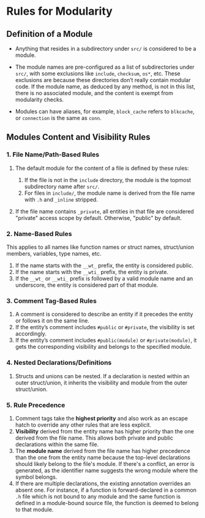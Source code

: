 # Rules for Modularity

## Definition of a Module

* Anything that resides in a subdirectory under `src/` is considered to be a module.

* The module names are pre-configured as a list of subdirectories under `src/`, with some exclusions like `include`, `checksum`, `os*`, etc. These exclusions are because these directories don’t really contain modular code. If the module name, as deduced by any method, is not in this list, there is no associated module, and the content is exempt from modularity checks.

* Modules can have aliases, for example, `block_cache` refers to `blkcache`, or `connection` is the same as `conn`.

## Modules Content and Visibility Rules

### 1. File Name/Path-Based Rules

1. The default module for the content of a file is defined by these rules:
   1. If the file is not in the `include` directory, the module is the topmost subdirectory name after `src/`.
   2. For files in `include/`, the module name is derived from the file name with `.h` and `_inline` stripped.

2. If the file name contains `_private`, all entities in that file are considered "private" access scope by default. Otherwise, "public" by default.


### 2. Name-Based Rules

This applies to all names like function names or struct names, struct/union members, variables, type names, etc.

1. If the name starts with the `__wt_` prefix, the entity is considered public.
2. If the name starts with the `__wti_` prefix, the entity is private.
3. If the `__wt_` or `__wti_` prefix is followed by a valid module name and an underscore, the entity is considered part of that module.

### 3. Comment Tag-Based Rules

1. A comment is considered to describe an entity if it precedes the entity or follows it on the same line.
2. If the entity’s comment includes `#public` or `#private`, the visibility is set accordingly.
3. If the entity’s comment includes `#public(module)` or `#private(module)`, it gets the corresponding visibility and belongs to the specified module.

### 4. Nested Declarations/Definitions

1. Structs and unions can be nested. If a declaration is nested within an outer struct/union, it inherits the visibility and module from the outer struct/union.

### 5. Rule Precedence

1. Comment tags take the **highest priority** and also work as an escape hatch to override any other rules that are less explicit.
2. **Visibility** derived from the entity name has higher priority than the one derived from the file name. This allows both private and public declarations within the same file.
3. The **module name** derived from the file name has higher precedence than the one from the entity name because the top-level declarations should likely belong to the file's module. If there's a conflict, an error is generated, as the identifier name suggests the wrong module where the symbol belongs.
4. If there are multiple declarations, the existing annotation overrides an absent one. For instance, if a function is forward-declared in a common `.h` file which is not bound to any module and the same function is defined in a module-bound source file, the function is deemed to belong to that module.
